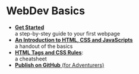 # WebDev Basics

* [**Get Started**](./get-started.html)  
  a step-by-stey guide to your first webpage
* [**An Introduction to HTML, CSS and JavaScripts**](./html-css-js-handout.html)  
  a handout of the basics
* [**HTML Tags and CSS Rules**](./cheatsheet.html):  
  a cheatsheet
* [**Publish on GitHub** (for Adventurers)](./github.html)  